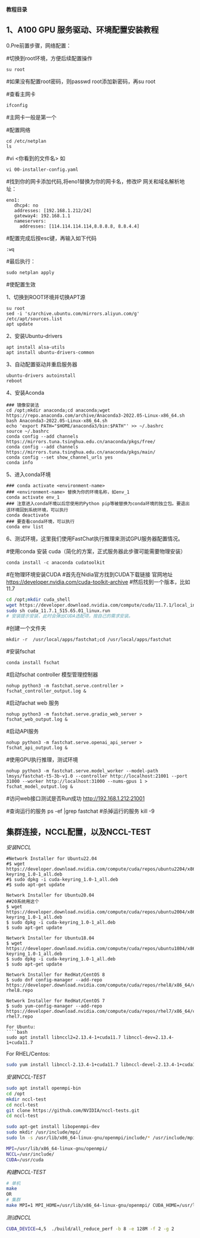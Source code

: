 ****教程目录****


## 1、A100 GPU 服务驱动、环境配置安装教程

0.Pre前置步骤，网络配置：

#切换到root环境，方便后续配置操作
````
su root
````
#如果没有配置root密码，则passwd root添加新密码，再su root

#查看主网卡
````
ifconfig
````
#主网卡一般是第一个

#配置网络
````
cd /etc/netplan
ls 
````

#vi <你看到的文件名>
如
````
vi 00-installer-config.yaml
````

#找到你的网卡添加代码,将eno1替换为你的网卡名，修改IP 网关和域名解析地址：

````
eno1:
   dhcp4: no
   addresses: [192.168.1.212/24]
   gateway4: 192.168.1.1
   nameservers:
     addresses: [114.114.114.114,8.8.8.8, 8.8.4.4]
````

#配置完成后按esc键，再输入如下代码

````
:wq
````

#最后执行：
````
sudo netplan apply
````
#使配置生效

1、切换到ROOT环境并切换APT源
````
su root
sed -i 's/archive.ubuntu.com/mirrors.aliyun.com/g' /etc/apt/sources.list
apt update
````

2、安装Ubuntu-drivers
````
apt install alsa-utils
apt install ubuntu-drivers-common
````

3、自动配置驱动并重启服务器
````
ubuntu-drivers autoinstall
reboot
````
4、安装Aconda

````
### 镜像安装法
cd /opt;mkdir anaconda;cd anaconda;wget https://repo.anaconda.com/archive/Anaconda3-2022.05-Linux-x86_64.sh
bash Anaconda3-2022.05-Linux-x86_64.sh
echo 'export PATH="$HOME/anaconda3/bin:$PATH"' >> ~/.bashrc
source ~/.bashrc
conda config --add channels https://mirrors.tuna.tsinghua.edu.cn/anaconda/pkgs/free/
conda config --add channels https://mirrors.tuna.tsinghua.edu.cn/anaconda/pkgs/main/
conda config --set show_channel_urls yes
conda info
````
5、进入conda环境
````
### conda activate <environment-name>
### <environment-name> 替换为你的环境名称，如env_1
conda activate env_1
### 注意进入conda环境以后您使用的Python pip等被替换为conda环境的独立包。要退出该环境回到系统环境，可以执行
conda deactivate
### 要查看conda环境，可以执行
conda env list
````

6、测试环境，这里我们使用FastChat执行推理来测试GPU服务器配置情况。

#使用conda 安装 cuda（简化的方案，正式服务器此步骤可能需要物理安装）
````
conda install -c anaconda cudatoolkit
````
#在物理环境安装CUDA
#首先在Nidia官方找到CUDA下载链接 官网地址<https://developer.nvidia.com/cuda-toolkit-archive>
#然后找到一个版本，比如11.7
````bash
cd /opt;mkdir cuda_shell
wget https://developer.download.nvidia.com/compute/cuda/11.7.1/local_installers/cuda_11.7.1_515.65.01_linux.run
sudo sh cuda_11.7.1_515.65.01_linux.run
# 安装提示安装，此时会弹出CUDA选配项，按自己的需求安装。
````

#创建一个文件夹

````
mkdir -r  /usr/local/apps/fastchat;cd /usr/local/apps/fastchat
````

#安装fschat

````
conda install fschat
````

#启动fschat controller 模型管理控制器

````
nohup python3 -m fastchat.serve.controller > fschat_controller_output.log &
````

#启动fachat web 服务
````
nohup python3 -m fastchat.serve.gradio_web_server > fschat_web_output.log &
````

#启动API服务
````
nohup python3 -m fastchat.serve.openai_api_server > fschat_api_output.log &
````

#使用GPU执行推理，测试环境
````
nohup python3 -m fastchat.serve.model_worker --model-path lmsys/fastchat-t5-3b-v1.0 --controller http://localhost:21001 --port 31000 --worker http://localhost:31000 --nums-gpus 1 > fschat_model_output.log &
````
#访问web接口测试是否Run成功
http://192.168.1.212:21001

#查询运行的服务
ps -ef |grep fastchat
#杀掉运行的服务
kill -9 <PID>

## 集群连接，NCCL配置，以及NCCL-TEST

*安装NCCL*
````
#Network Installer for Ubuntu22.04
#$ wget https://developer.download.nvidia.com/compute/cuda/repos/ubuntu2204/x86_64/cuda-keyring_1.0-1_all.deb
#$ sudo dpkg -i cuda-keyring_1.0-1_all.deb
#$ sudo apt-get update

Network Installer for Ubuntu20.04
##20系统用这个
$ wget https://developer.download.nvidia.com/compute/cuda/repos/ubuntu2004/x86_64/cuda-keyring_1.0-1_all.deb
$ sudo dpkg -i cuda-keyring_1.0-1_all.deb
$ sudo apt-get update

Network Installer for Ubuntu18.04
$ wget https://developer.download.nvidia.com/compute/cuda/repos/ubuntu1804/x86_64/cuda-keyring_1.0-1_all.deb
$ sudo dpkg -i cuda-keyring_1.0-1_all.deb
$ sudo apt-get update

Network Installer for RedHat/CentOS 8
$ sudo dnf config-manager --add-repo https://developer.download.nvidia.com/compute/cuda/repos/rhel8/x86_64/cuda-rhel8.repo

Network Installer for RedHat/CentOS 7
$ sudo yum-config-manager --add-repo https://developer.download.nvidia.com/compute/cuda/repos/rhel7/x86_64/cuda-rhel7.repo

For Ubuntu:
````bash
sudo apt install libnccl2=2.13.4-1+cuda11.7 libnccl-dev=2.13.4-1+cuda11.7
````
For RHEL/Centos: 
````bash
sudo yum install libnccl-2.13.4-1+cuda11.7 libnccl-devel-2.13.4-1+cuda11.7 libnccl-static-2.13.4-1+cuda11.7
````

*安装NCCL-TEST*
````bash
sudo apt install openmpi-bin
cd /opt
mkdir nccl-test
cd nccl-test
git clone https://github.com/NVIDIA/nccl-tests.git
cd nccl-test

sudo apt-get install libopenmpi-dev
sudo mkdir /usr/include/mpi/
sudo ln -s /usr/lib/x86_64-linux-gnu/openmpi/include/* /usr/include/mpi/

MPI=/usr/lib/x86_64-linux-gnu/openmpi/
NCCL=/usr/include/
CUDA=/usr/cuda
````

*构建NCCL-TEST*
````bash
# 单机
make
OR
# 集群
make MPI=1 MPI_HOME=/usr/lib/x86_64-linux-gnu/openmpi/ CUDA_HOME=/usr/local/cuda NCCL_HOME=/ucr/include
````

*测试NCCL*
````bash
CUDA_DEVICE=4,5  ./build/all_reduce_perf -b 8 -e 128M -f 2 -g 2
````










